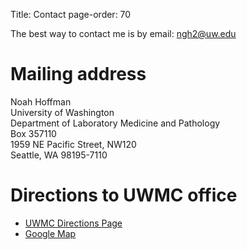 Title: Contact
page-order: 70

The best way to contact me is by email: ngh2@uw.edu

# Mailing address

Noah Hoffman<br>
University of Washington<br>
Department of Laboratory Medicine and Pathology<br>
Box 357110<br>
1959 NE Pacific Street, NW120<br>
Seattle, WA 98195-7110<br>

# Directions to UWMC office

* [UWMC Directions Page](http://www.uwmedicine.org/uw-medical-center/campus/directions)
* [Google Map](http://maps.google.com/maps/ms?t=h&ie=UTF8&hl=en&msa=0&msid=104584954134613487399.000481de2b62735bfd8a2&ll=47.650078,-122.307299&spn=0.003346,0.006539&z=18&iwloc=000481de3c7d05c33ebec)



